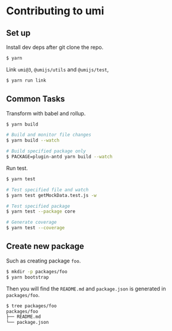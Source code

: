 # Contributing to umi

## Set up

Install dev deps after git clone the repo.

```bash
$ yarn
```

Link `umi@3`, `@umijs/utils` and `@umijs/test`,

```bash
$ yarn run link
```

## Common Tasks

Transform with babel and rollup.

```bash
$ yarn build

# Build and monitor file changes
$ yarn build --watch

# Build specified package only
$ PACKAGE=plugin-antd yarn build --watch
```

Run test.

```bash
$ yarn test

# Test specified file and watch
$ yarn test getMockData.test.js -w

# Test specified package
$ yarn test --package core

# Generate coverage
$ yarn test --coverage
```

## Create new package

Such as creating package `foo`.

```bash
$ mkdir -p packages/foo
$ yarn bootstrap
```

Then you will find the `README.md` and `package.json` is generated in `packages/foo`.

```bash
$ tree packages/foo
packages/foo
├── README.md
└── package.json
```
